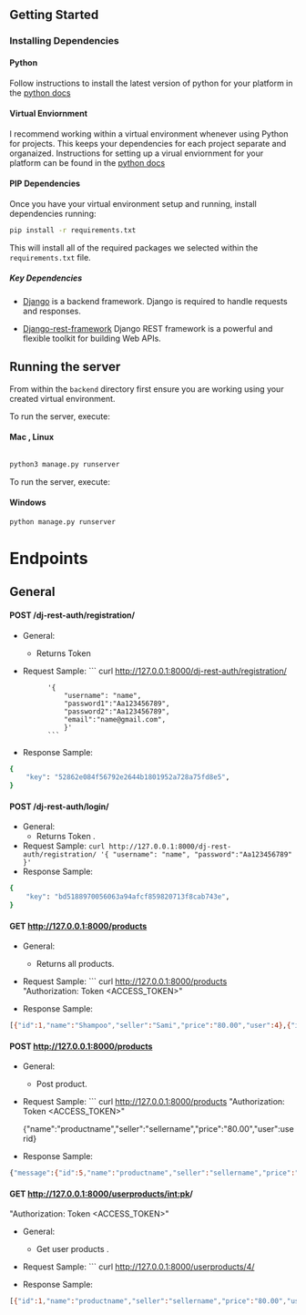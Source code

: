
## Getting Started
### Installing Dependencies
#### Python
Follow instructions to install the latest version of python for your platform in the [python docs](https://docs.python.org/3/using/unix.html#getting-and-installing-the-latest-version-of-python)

#### Virtual Enviornment
I recommend working within a virtual environment whenever using Python for projects. This keeps your dependencies for each project separate and organaized. Instructions for setting up a virual enviornment for your platform can be found in the [python docs](https://packaging.python.org/guides/installing-using-pip-and-virtual-environments/)

#### PIP Dependencies
Once you have your virtual environment setup and running, install dependencies  running:

```bash
pip install -r requirements.txt
```

This will install all of the required packages we selected within the `requirements.txt` file.

##### Key Dependencies
- [Django](https://www.djangoproject.com/)  is a backend framework. Django is required to handle requests and responses.

- [Django-rest-framework](https://www.django-rest-framework.org/) Django REST framework is a powerful and flexible toolkit for building Web APIs.


## Running the server
From within the `backend` directory first ensure you are working using your created virtual environment.

To run the server, execute:
#### Mac , Linux

```bash

python3 manage.py runserver
```

To run the server, execute:
#### Windows

```bash
python manage.py runserver
```
# Endpoints
## General
#### POST /dj-rest-auth/registration/
* General:
    - Returns Token 
* Request Sample: ``` curl http://127.0.0.1:8000/dj-rest-auth/registration/

            '{
                "username": "name",
                "password1":"Aa123456789",
                "password2":"Aa123456789",
                "email":"name@gmail.com",
                }'
            ```
* Response Sample:
```sh
{
    "key": "52862e084f56792e2644b1801952a728a75fd8e5",
}
```
#### POST /dj-rest-auth/login/
* General:
    - Returns Token .
* Request Sample: ``` curl http://127.0.0.1:8000/dj-rest-auth/registration/
            '{
            "username": "name",
            "password":"Aa123456789"
            }' 
            ```
* Response Sample:
```sh
{
    "key": "bd5188970056063a94afcf859820713f8cab743e",
}
```
#### GET http://127.0.0.1:8000/products
* General:
    - Returns all products.
* Request Sample: ``` curl http://127.0.0.1:8000/products  
  "Authorization: Token <ACCESS_TOKEN>"
       
* Response Sample:
```sh
[{"id":1,"name":"Shampoo","seller":"Sami","price":"80.00","user":4},{"id":2,"name":"Short","seller":"Sami","price":"54.00","user":8}]
```

#### POST http://127.0.0.1:8000/products
* General:
    - Post product.
* Request Sample: ``` curl http://127.0.0.1:8000/products 
  "Authorization: Token <ACCESS_TOKEN>"

   
   {"name":"productname","seller":"sellername","price":"80.00","user":userid} 
   
         
* Response Sample:
```sh
{"message":{"id":5,"name":"productname","seller":"sellername","price":"80.00","user":userid}}
```

#### GET http://127.0.0.1:8000/userproducts/<int:pk>/ 
"Authorization: Token <ACCESS_TOKEN>"
* General:
    - Get user products .
* Request Sample: ``` curl http://127.0.0.1:8000/userproducts/4/

            
* Response Sample:
```sh
[{"id":1,"name":"productname","seller":"sellername","price":"80.00","user":userid}]
```

